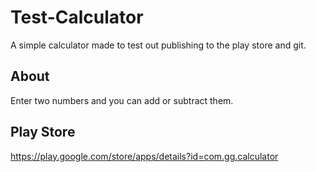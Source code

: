 # Test-Calculator

A simple calculator made to test out publishing to the play store and git.

## About

Enter two numbers and you can add or subtract them.

## Play Store

https://play.google.com/store/apps/details?id=com.gg.calculator
